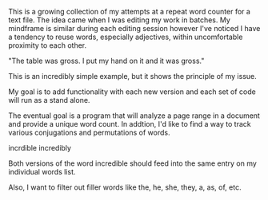 This is a growing collection of my attempts at a repeat word counter for a text file. The idea came when I was editing my work in batches. My mindframe
is similar during each editing session however I've noticed I have a tendency to reuse words, especially adjectives, within uncomfortable proximity to each other.

"The table was gross. I put my hand on it and it was gross."

This is an incredibly simple example, but it shows the principle of my issue.

My goal is to add functionality with each new version and each set of code will run as a stand alone.

The eventual goal is a program that will analyze a page range in a document and provide a unique word count. In addtion, I'd like to find a
way to track various conjugations and permutations of words.

incrdible
incredibly

Both versions of the word incredible should feed into the same entry on my individual words list.

Also, I want to filter out filler words like the, he, she, they, a, as, of, etc.

